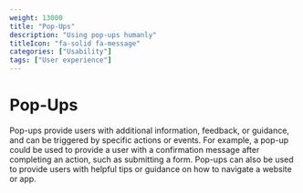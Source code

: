 ```yaml
---
weight: 13000
title: "Pop-Ups"
description: "Using pop-ups humanly"
titleIcon: "fa-solid fa-message"
categories: ["Usability"]
tags: ["User experience"]
---
```

# Pop-Ups
Pop-ups provide users with additional information, feedback, or guidance, and can be triggered by specific actions or events. For example, a pop-up could be used to provide a user with a confirmation message after completing an action, such as submitting a form. Pop-ups can also be used to provide users with helpful tips or guidance on how to navigate a website or app.